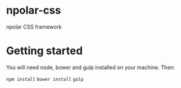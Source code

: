 # npolar-css
npolar CSS framework

# Getting started
You will need node, bower and gulp installed on your machine. Then:

`npm install`
`bower install`
`gulp`
